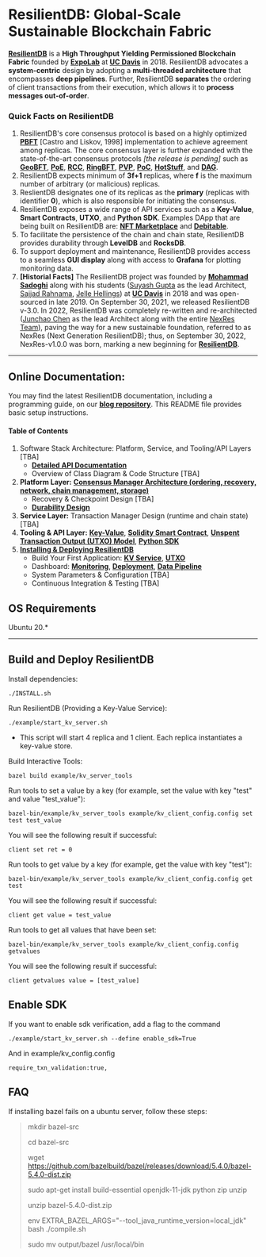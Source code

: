 # ResilientDB: Global-Scale Sustainable Blockchain Fabric

**[ResilientDB](https://resilientdb.com/)** is a **High Throughput Yielding Permissioned Blockchain Fabric** founded by **[ExpoLab](https://expolab.org/)** at **[UC Davis](https://www.ucdavis.edu/)** in 2018. ResilientDB advocates a **system-centric** design by adopting a **multi-threaded architecture** that encompasses **deep pipelines**. Further, ResilientDB **separates** the ordering of client transactions from their execution, which allows it to **process messages out-of-order**.

### Quick Facts on ResilientDB
1. ResilientDB's core consensus protocol is based on a highly optimized **[PBFT](https://pmg.csail.mit.edu/papers/osdi99.pdf)** [Castro and Liskov, 1998] implementation to achieve agreement among replicas. The core consensus layer is further expanded with the state-of-the-art consensus protocols *[the release is pending]* such as **[GeoBFT](http://www.vldb.org/pvldb/vol13/p868-gupta.pdf)**, **[PoE](https://openproceedings.org/2021/conf/edbt/p111.pdf)**, **[RCC](https://arxiv.org/abs/1911.00837)**, **[RingBFT](https://openproceedings.org/2022/conf/edbt/paper-73.pdf)**, **[PVP](https://arxiv.org/abs/2302.02325)**, **[PoC](https://arxiv.org/abs/2302.02118)**, **[HotStuff](https://arxiv.org/abs/1803.05069)**, and **[DAG](https://arxiv.org/pdf/2105.11827.pdf)**.
2. ResilientDB expects minimum of **3f+1** replicas, where **f** is the maximum number of arbitrary (or malicious) replicas.
3. ReslientDB designates one of its replicas as the **primary** (replicas with identifier **0**), which is also responsible for initiating the consensus.
4. ResilientDB exposes a wide range of API services such as a **Key-Value**, **Smart Contracts**, **UTXO**, and **Python SDK**. Examples DApp that are being built on ResilientDB are: **[NFT Marketplace](https://nft.resilientdb.com/)** and **[Debitable](https://debitable.resilientdb.com/)**.
5. To facilitate the persistence of the chain and chain state, ResilientDB provides durability through  **LevelDB** and **RocksDB**.
6. To support deployment and maintenance, ResilientDB provides access to a seamless **GUI display** along with access to **Grafana** for plotting monitoring data. 
7. **[Historial Facts]** The ResilientDB project was founded by **[Mohammad Sadoghi](https://expolab.org/)** along with his students ([Suyash Gupta](https://gupta-suyash.github.io/index.html) as the lead Architect, [Sajjad Rahnama](https://sajjadrahnama.com/), [Jelle Hellings](https://www.jhellings.nl/)) at **[UC Davis](https://www.ucdavis.edu/)** in 2018 and was open-sourced in late 2019. On September 30, 2021, we released ResilientDB v-3.0. In 2022, ResilientDB was completely re-written and re-architected ([Junchao Chen](https://github.com/cjcchen) as the lead Architect along with the entire [NexRes Team](https://resilientdb.com/)), paving the way for a new sustainable foundation, referred to as NexRes (Next Generation ResilientDB); thus, on September 30, 2022, NexRes-v1.0.0 was born, marking a new beginning for **[ResilientDB](https://resilientdb.com/)**.

---


## Online Documentation:

You may find the latest ResilientDB documentation, including a programming guide, on our **[blog repository](https://blog.resilientdb.com/archive.html?tag=NexRes)**. This README file provides basic setup instructions.

#### Table of Contents
1. Software Stack Architecture: Platform, Service, and Tooling/API Layers [TBA]
   - **[Detailed API Documentation](https://api.resilientdb.com/)**
   - Overview of Class Diagram & Code Structure  [TBA]
3. **Platform Layer:** **[Consensus Manager Architecture (ordering, recovery, network, chain management, storage)](https://blog.resilientdb.com/2022/09/27/What_Is_NexRes.html)**
   - Recovery & Checkpoint Design [TBA]
   - **[Durability Design](https://blog.resilientdb.com/2023/02/15/NexResDurabilityLayer.html)**
4. **Service Layer:** Transaction Manager Design (runtime and chain state) [TBA]
5. **Tooling & API Layer:** **[Key-Value](https://blog.resilientdb.com/2022/09/28/GettingStartedNexRes.html)**, **[Solidity Smart Contract](https://blog.resilientdb.com/2023/01/15/GettingStartedSmartContract.html)**, **[Unspent Transaction Output (UTXO) Model](https://blog.resilientdb.com/2023/02/12/UtxoOnNexres.html)**, **[Python SDK](https://blog.resilientdb.com/2023/02/01/UsingPythonSDK.html)**
6. **[Installing & Deploying ResilientDB](https://blog.resilientdb.com/2022/09/28/GettingStartedNexRes.html)**
   - Build Your First Application: **[KV Service](https://blog.resilientdb.com/2022/09/28/StartYourApplication.html)**, **[UTXO](https://blog.resilientdb.com/2023/02/12/GettingStartedOnUtxo.html)**
   - Dashboard: **[Monitoring](https://blog.resilientdb.com/2022/12/06/NexResGrafanaDashboardInstallation.html)**, **[Deployment](https://blog.resilientdb.com/2022/12/06/DeployGrafanaDashboardOnOracleCloud.html)**, **[Data Pipeline](https://blog.resilientdb.com/2022/12/12/NexResGrafanaDashboardPipeline.html)**
   - System Parameters & Configuration  [TBA] 
   - Continuous Integration & Testing [TBA]

## OS Requirements
Ubuntu 20.*

---

## Build and Deploy ResilientDB

Install dependencies:

    ./INSTALL.sh


Run ResilientDB (Providing a Key-Value Service):

    ./example/start_kv_server.sh
    
- This script will start 4 replica and 1 client. Each replica instantiates a key-value store.

Build Interactive Tools:

    bazel build example/kv_server_tools

Run tools to set a value by a key (for example, set the value with key "test" and value "test_value"):

    bazel-bin/example/kv_server_tools example/kv_client_config.config set test test_value
    
You will see the following result if successful:

    client set ret = 0

Run tools to get value by a key (for example, get the value with key "test"):

    bazel-bin/example/kv_server_tools example/kv_client_config.config get test
    
You will see the following result if successful:

    client get value = test_value

Run tools to get all values that have been set:

    bazel-bin/example/kv_server_tools example/kv_client_config.config getvalues

You will see the following result if successful:

    client getvalues value = [test_value]

## Enable SDK

If you want to enable sdk verification, add a flag to the command

    ./example/start_kv_server.sh --define enable_sdk=True

And in example/kv_config.config

    require_txn_validation:true,

## FAQ

If installing bazel fails on a ubuntu server, follow these steps:

> mkdir bazel-src
>
> cd bazel-src
>
> wget https://github.com/bazelbuild/bazel/releases/download/5.4.0/bazel-5.4.0-dist.zip
>
> sudo apt-get install build-essential openjdk-11-jdk python zip unzip
>
> unzip bazel-5.4.0-dist.zip
>
> env EXTRA_BAZEL_ARGS="--tool_java_runtime_version=local_jdk" bash ./compile.sh
>
> sudo mv output/bazel /usr/local/bin
